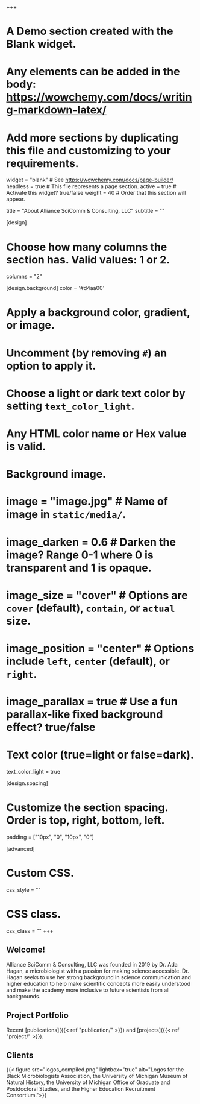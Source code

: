 +++
# A Demo section created with the Blank widget.
# Any elements can be added in the body: https://wowchemy.com/docs/writing-markdown-latex/
# Add more sections by duplicating this file and customizing to your requirements.

widget = "blank"  # See https://wowchemy.com/docs/page-builder/
headless = true  # This file represents a page section.
active = true  # Activate this widget? true/false
weight = 40  # Order that this section will appear.

title = "About Alliance SciComm & Consulting, LLC"
subtitle = ""

[design]
  # Choose how many columns the section has. Valid values: 1 or 2.
  columns = "2"

[design.background]
  color = '#d4aa00'
  # Apply a background color, gradient, or image.
  #   Uncomment (by removing `#`) an option to apply it.
  #   Choose a light or dark text color by setting `text_color_light`.
  #   Any HTML color name or Hex value is valid.
  
  # Background image.
  # image = "image.jpg"  # Name of image in `static/media/`.
  # image_darken = 0.6  # Darken the image? Range 0-1 where 0 is transparent and 1 is opaque.
  # image_size = "cover"  #  Options are `cover` (default), `contain`, or `actual` size.
  # image_position = "center"  # Options include `left`, `center` (default), or `right`.
  # image_parallax = true  # Use a fun parallax-like fixed background effect? true/false
  
  # Text color (true=light or false=dark).
  text_color_light = true

[design.spacing]
  # Customize the section spacing. Order is top, right, bottom, left.
  padding = ["10px", "0", "10px", "0"]

[advanced]
 # Custom CSS. 
 css_style = ""
 
 # CSS class.
 css_class = ""
+++

## Welcome!

Alliance SciComm & Consulting, LLC was founded in 2019 by Dr. Ada Hagan, a microbiologist with a passion for making science accessible. Dr. Hagan seeks to use her strong background in science communication and higher education to help make scientific concepts more easily understood and make the academy more inclusive to future scientists from all backgrounds. 


## Project Portfolio

Recent [publications]({{< ref "publication/" >}}) and [projects]({{< ref "project/" >}}).


## Clients

{{< figure src="logos_compiled.png" lightbox="true" alt="Logos for the Black Microbiologists Association, the University of Michigan Museum of Natural History, the University of Michigan Office of Graduate and Postdoctoral Studies, and the Higher Education Recruitment Consortium.">}}
